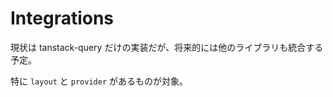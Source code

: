 # Integrations

現状は tanstack-query だけの実装だが、将来的には他のライブラリも統合する予定。

特に `layout` と `provider` があるものが対象。
